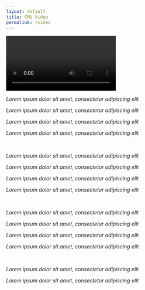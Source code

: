 ```yaml
---
layout: default
title: CMU Video
permalink: /video
---
```


<video id="special-video" controls autoplay name="media">
	<source src="https://timschott.com/images/opn.mp4" type="video/mp4">
</video>

<br>

<p id ="poem-para"><i>Lorem ipsum dolor sit amet, consectetur adipiscing elit</i></p>
<p id ="poem-para"><i>Lorem ipsum dolor sit amet, consectetur adipiscing elit</i></p>
<p id ="poem-para"><i>Lorem ipsum dolor sit amet, consectetur adipiscing elit</i></p>
<p id ="poem-para"><i>Lorem ipsum dolor sit amet, consectetur adipiscing elit</i></p>
<br>
<p id ="poem-para"><i>Lorem ipsum dolor sit amet, consectetur adipiscing elit</i></p>
<p id ="poem-para"><i>Lorem ipsum dolor sit amet, consectetur adipiscing elit</i></p>
<p id ="poem-para"><i>Lorem ipsum dolor sit amet, consectetur adipiscing elit</i></p>
<p id ="poem-para"><i>Lorem ipsum dolor sit amet, consectetur adipiscing elit</i></p>
<br>
<p id ="poem-para"><i>Lorem ipsum dolor sit amet, consectetur adipiscing elit</i></p>
<p id ="poem-para"><i>Lorem ipsum dolor sit amet, consectetur adipiscing elit</i></p>
<p id ="poem-para"><i>Lorem ipsum dolor sit amet, consectetur adipiscing elit</i></p>
<p id ="poem-para"><i>Lorem ipsum dolor sit amet, consectetur adipiscing elit</i></p>
<br>
<p id ="poem-para"><i>Lorem ipsum dolor sit amet, consectetur adipiscing elit</i></p>
<p id ="poem-para"><i>Lorem ipsum dolor sit amet, consectetur adipiscing elit</i></p>